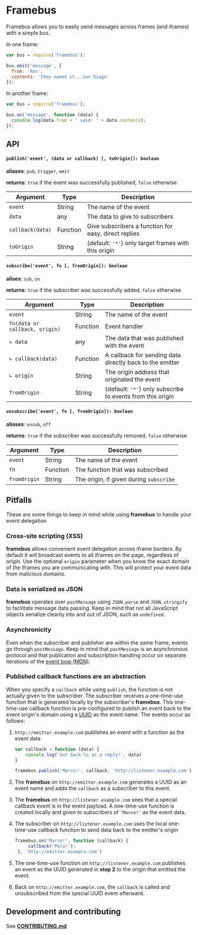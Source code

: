 Framebus
========

Framebus allows you to easily send messages across frames (and iframes) with a simple bus.

In one frame:

```js
var bus = require('framebus');

bus.emit('message', {
  from: 'Ron',
  contents: 'they named it...San Diago'
});
```

In another frame:

```js
var bus = require('framebus');

bus.on('message', function (data) {
  console.log(data.from + ' said: ' + data.contents);
});
```

## API

#### `publish('event', (data or callback) [, toOrigin]): boolean`
__aliases__: `pub`, `trigger`, `emit`

__returns__: `true` if the event was successfully published, `false` otherwise

| Argument         | Type     | Description                                          |
| ---------------- | -------- | ---------------------------------------------------- |
| `event`        | String   | The name of the event                                |
| `data`           | any      | The data to give to subscribers                      |
| `callback(data)` | Function | Give subscribers a function for easy, direct replies |
| `toOrigin`       | String   | (default: `'*'`) only target frames with this origin |

#### `subscribe('event', fn [, fromOrigin]): boolean`
__alises__: `sub`, `on`

__returns__: `true` if the subscriber was successfully added, `false` otherwise

| Argument                       | Type     | Description                                                 |
| ------------------------------ | -------- | ----------------------------------------------------------- |
| `event`                      | String   | The name of the event                                       |
| `fn(data or callback, origin)` | Function | Event handler                                               |
| `↳ data`                       | any      | The data that was published with the event                  |
| `↳ callback(data)`             | Function | A callback for sending data directly back to the emitter    |
| `↳ origin`                     | String   | The origin address that originated the event                |
| `fromOrigin`                   | String   | (default: `'*'`) only subscribe to events from this origin  |

#### `unsubscribe('event', fn [, fromOrigin]): boolean`
__aliases__: `unsub`, `off`

__returns__: `true` if the subscriber was successfully removed, `false` otherwise

| Argument     | Type     | Description                                          |
| ------------ | -------- | ---------------------------------------------------- |
| `event`    | String   | The name of the event                                |
| `fn`         | Function | The function that was subscribed                     |
| `fromOrigin` | String   | The origin, if given during `subscribe`              |

## Pitfalls

These are some things to keep in mind while using __framebus__ to handle your
event delegation

### Cross-site scripting (XSS)

__framebus__ allows convenient event delegation across iframe borders. By
default it will broadcast events to all iframes on the page, regardless of
origin. Use the optional `origin` parameter when you know the exact domain of
the iframes you are communicating with. This will protect your event data from
malicious domains.

### Data is serialized as JSON

__framebus__ operates over `postMessage` using `JSON.parse` and `JSON.stringify`
to facilitate message data passing. Keep in mind that not all JavaScript objects
serialize cleanly into and out of JSON, such as `undefined`.

### Asynchronicity

Even when the subscriber and publisher are within the same frame, events go
through `postMessage`. Keep in mind that `postMessage` is an asynchronous
protocol and that publication and subscription handling occur on separate
iterations of the [event
loop (MDN)](https://developer.mozilla.org/en-US/docs/Web/JavaScript/Guide/EventLoop#Event_loop).

### Published callback functions are an abstraction

When you specify a `callback` while using `publish`, the function is not actually
given to the subscriber. The subscriber receives a one-time-use function that is
generated locally by the subscriber's __framebus__. This one-time-use callback function
is pre-configured to publish an event back to the event origin's domain using a
[UUID](http://tools.ietf.org/html/rfc4122) as the event name. The events occur
as follows:

1. `http://emitter.example.com` publishes an event with a function as the event data

    ```javascript
    var callback = function (data) {
        console.log('Got back %s as a reply!', data)
    }

    framebus.publish('Marco!', callback, 'http://listener.example.com');
    ```

1. The __framebus__ on `http://emitter.example.com` generates a UUID as an event name
   and adds the `callback` as a subscriber to this event.
1. The __framebus__ on `http://listener.example.com` sees that a special callback
   event is in the event payload. A one-time-use function is created locally and
   given to subscribers of `'Marco!'` as the event data.
1. The subscriber on `http://listener.example.com` uses the local one-time-use
   callback function to send data back to the emitter's origin

    ```javascript
    framebus.on('Marco!', function (callback) {
         callback('Polo!');
     }, 'http://emitter.example.com')
    ```

1. The one-time-use function on `http://listener.example.com` publishes an event
   as the UUID generated in __step 2__ to the origin that emitted the event.
1. Back on `http://emitter.example.com`, the `callback` is called and
   unsubscribed from the special UUID event afterward.

## Development and contributing

See [__CONTRIBUTING.md__](CONTRIBUTING.md)
